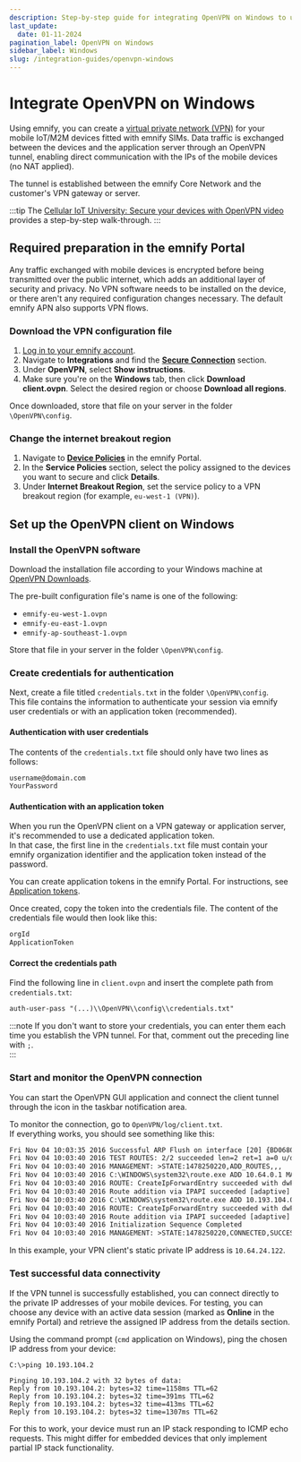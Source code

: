 ```yaml
---
description: Step-by-step guide for integrating OpenVPN on Windows to use on devices with emnify eSIMs.
last_update: 
  date: 01-11-2024
pagination_label: OpenVPN on Windows
sidebar_label: Windows
slug: /integration-guides/openvpn-windows
---
```


# Integrate OpenVPN on Windows

Using emnify, you can create a [virtual private network (VPN)](/glossary#vpn) for your mobile IoT/M2M devices fitted with emnify SIMs.
Data traffic is exchanged between the devices and the application server through an OpenVPN tunnel, enabling direct communication with the IPs of the mobile devices (no NAT applied).

The tunnel is established between the emnify Core Network and the customer's VPN gateway or server.

:::tip
The [Cellular IoT University: Secure your devices with OpenVPN video](https://www.youtube.com/watch?v=yt44fJpfkQ4) provides a step-by-step walk-through.
:::

## Required preparation in the emnify Portal

Any traffic exchanged with mobile devices is encrypted before being transmitted over the public internet, which adds an additional layer of security and privacy.
No VPN software needs to be installed on the device, or there aren't any required configuration changes necessary.
The default emnify APN also supports VPN flows.

### Download the VPN configuration file

1. [Log in to your emnify account](https://portal.emnify.com/sign).
1. Navigate to **Integrations** and find the [**Secure Connection**](https://portal.emnify.com/integrations#secure-connection) section.
1. Under **OpenVPN**, select **Show instructions**.
1. Make sure you're on the **Windows** tab, then click **Download client.ovpn**.
Select the desired region or choose **Download all regions**.

Once downloaded, store that file on your server in the folder `\OpenVPN\config`.

### Change the internet breakout region

1. Navigate to [**Device Policies**](https://portal.emnify.com/device-policies) in the emnify Portal.
1. In the **Service Policies** section, select the policy assigned to the devices you want to secure and click **Details**.
1. Under **Internet Breakout Region**, set the service policy to a VPN breakout region (for example, `eu-west-1 (VPN)`).

## Set up the OpenVPN client on Windows

### Install the OpenVPN software

Download the installation file according to your Windows machine at [OpenVPN Downloads](https://openvpn.net/community-downloads/).  

The pre-built configuration file's name is one of the following:

- `emnify-eu-west-1.ovpn` 
- `emnify-eu-east-1.ovpn`
- `emnify-ap-southeast-1.ovpn`  

Store that file in your server in the folder `\OpenVPN\config`.

### Create credentials for authentication

Next, create a file titled `credentials.txt` in the folder `\OpenVPN\config`.  
This file contains the information to authenticate your session via emnify user credentials or with an application token (recommended).

#### Authentication with user credentials

The contents of the `credentials.txt` file should only have two lines as follows:

```txt
username@domain.com
YourPassword
```

#### Authentication with an application token

When you run the OpenVPN client on a VPN gateway or application server, it's recommended to use a dedicated application token.  
In that case, the first line in the `credentials.txt` file must contain your emnify organization identifier and the application token instead of the password.  

You can create application tokens in the emnify Portal.
For instructions, see [Application tokens](/portal/application-tokens).

Once created, copy the token into the credentials file.
The content of the credentials file would then look like this:

```txt
orgId
ApplicationToken
```

#### Correct the credentials path

Find the following line in `client.ovpn` and insert the complete path from `credentials.txt`:  

```txt
auth-user-pass "(...)\\OpenVPN\\config\\credentials.txt"
```

:::note
If you don't want to store your credentials, you can enter them each time you establish the VPN tunnel.
For that, comment out the preceding line with `;`.  
:::

### Start and monitor the OpenVPN connection

You can start the OpenVPN GUI application and connect the client tunnel through the icon in the taskbar notification area.

To monitor the connection, go to `OpenVPN/log/client.txt`.  
If everything works, you should see something like this:

```txt
Fri Nov 04 10:03:35 2016 Successful ARP Flush on interface [20] {BD06804E-FC58-480D-B6A5-13E0EAE98940}
Fri Nov 04 10:03:40 2016 TEST ROUTES: 2/2 succeeded len=2 ret=1 a=0 u/d=up
Fri Nov 04 10:03:40 2016 MANAGEMENT: >STATE:1478250220,ADD_ROUTES,,,
Fri Nov 04 10:03:40 2016 C:\WINDOWS\system32\route.exe ADD 10.64.0.1 MASK 255.255.255.255 10.64.24.122
Fri Nov 04 10:03:40 2016 ROUTE: CreateIpForwardEntry succeeded with dwForwardMetric1=35 and dwForwardType=4
Fri Nov 04 10:03:40 2016 Route addition via IPAPI succeeded [adaptive]
Fri Nov 04 10:03:40 2016 C:\WINDOWS\system32\route.exe ADD 10.193.104.0 MASK 255.255.252.0 10.64.24.122
Fri Nov 04 10:03:40 2016 ROUTE: CreateIpForwardEntry succeeded with dwForwardMetric1=35 and dwForwardType=4
Fri Nov 04 10:03:40 2016 Route addition via IPAPI succeeded [adaptive]
Fri Nov 04 10:03:40 2016 Initialization Sequence Completed
Fri Nov 04 10:03:40 2016 MANAGEMENT: >STATE:1478250220,CONNECTED,SUCCESS,10.64.24.121,52.209.29.183
```

In this example, your VPN client's static private IP address is `10.64.24.122`.  

### Test successful data connectivity

If the VPN tunnel is successfully established, you can connect directly to the private IP addresses of your mobile devices.
For testing, you can choose any device with an active data session (marked as **Online** in the emnify Portal) and retrieve the assigned IP address from the details section.

Using the command prompt (`cmd` application on Windows), ping the chosen IP address from your device:

```shell
C:\>ping 10.193.104.2

Pinging 10.193.104.2 with 32 bytes of data:
Reply from 10.193.104.2: bytes=32 time=1158ms TTL=62
Reply from 10.193.104.2: bytes=32 time=391ms TTL=62
Reply from 10.193.104.2: bytes=32 time=413ms TTL=62
Reply from 10.193.104.2: bytes=32 time=1307ms TTL=62
```

For this to work, your device must run an IP stack responding to ICMP echo requests.
This might differ for embedded devices that only implement partial IP stack functionality.
